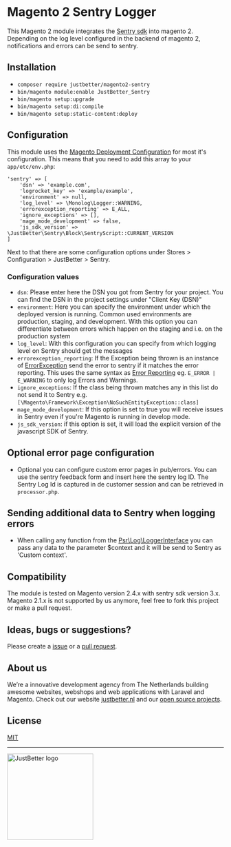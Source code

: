 # Magento 2 Sentry Logger

This Magento 2 module integrates the [Sentry sdk](https://github.com/getsentry/sentry-php) into magento 2. Depending on the log level configured in the backend of magento 2, notifications and errors can be send to sentry.

## Installation
- `composer require justbetter/magento2-sentry`
- `bin/magento module:enable JustBetter_Sentry`
- `bin/magento setup:upgrade`
- `bin/magento setup:di:compile`
- `bin/magento setup:static-content:deploy`

## Configuration
This module uses the [Magento Deployment Configuration](https://devdocs.magento.com/guides/v2.3/config-guide/config/config-php.html) for most it's configuration. This means that you need to add this array to your `app/etc/env.php`:

```
'sentry' => [
    'dsn' => 'example.com',
    'logrocket_key' => 'example/example',
    'environment' => null,
    'log_level' => \Monolog\Logger::WARNING,
    'errorexception_reporting' => E_ALL,
    'ignore_exceptions' => [],
    'mage_mode_development' => false,
    'js_sdk_version' => \JustBetter\Sentry\Block\SentryScript::CURRENT_VERSION
]
```

Next to that there are some configuration options under Stores > Configuration > JustBetter > Sentry.

### Configuration values
* `dsn`: Please enter here the DSN you got from Sentry for your project. You can find the DSN in the project settings under "Client Key (DSN)"
* `environment`: Here you can specify the environment under which the deployed version is running. Common used environments are production, staging, and development. With this option you can differentiate between errors which happen on the staging and i.e. on the production system
* `log_level`: With this configuration you can specify from which logging level on Sentry should get the messages
* `errorexception_reporting`: If the Exception being thrown is an instance of [ErrorException](https://www.php.net/manual/en/class.errorexception.php) send the error to sentry if it matches the error reporting. This uses the same syntax as [Error Reporting](https://www.php.net/manual/en/function.error-reporting.php) eg. `E_ERROR | E_WARNING` to only log Errors and Warnings.
* `ignore_exceptions`: If the class being thrown matches any in this list do not send it to Sentry e.g. `[\Magento\Framework\Exception\NoSuchEntityException::class]`
* `mage_mode_development`: If this option is set to true you will receive issues in Sentry even if you're Magento is running in develop mode.
* `js_sdk_version`: if this option is set, it will load the explicit version of the javascript SDK of Sentry. 

## Optional error page configuration
- Optional you can configure custom error pages in pub/errors. You can use the sentry feedback form and insert here the sentry log ID. The Sentry Log Id is captured in de customer session and can be retrieved in `processor.php`.

## Sending additional data to Sentry when logging errors
- When calling any function from the [Psr\Log\LoggerInterface](https://github.com/php-fig/log/blob/master/src/LoggerInterface.php) you can pass any data to the parameter $context and it will be send to Sentry as 'Custom context'.

## Compatibility
The module is tested on Magento version 2.4.x with sentry sdk version 3.x. Magento 2.1.x is not supported by us anymore, feel free to fork this project or make a pull request.

## Ideas, bugs or suggestions?
Please create a [issue](https://github.com/justbetter/magento2-sentry/issues) or a [pull request](https://github.com/justbetter/magento2-sentry/pulls).

## About us
We’re a innovative development agency from The Netherlands building awesome websites, webshops and web applications with Laravel and Magento. Check out our website [justbetter.nl](https://justbetter.nl) and our [open source projects](https://github.com/justbetter).

## License
[MIT](LICENSE)

---

<a href="https://justbetter.nl" title="JustBetter"><img src="https://raw.githubusercontent.com/justbetter/art/master/justbetter-logo.png" width="200px" alt="JustBetter logo"></a>
